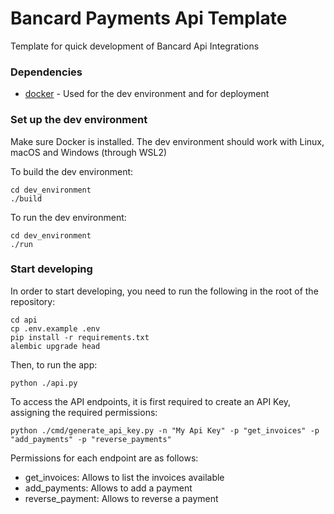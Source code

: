 # Bancard Payments Api Template

Template for quick development of Bancard Api Integrations

### Dependencies

- [docker](https://www.docker.com/) - Used for the dev environment and for deployment

### Set up the dev environment

Make sure Docker is installed. The dev environment should work with Linux, macOS and Windows (through WSL2)

To build the dev environment:

    cd dev_environment
    ./build

To run the dev environment:

    cd dev_environment
    ./run

### Start developing

In order to start developing, you need to run the following in the root of the repository:
    
    cd api
    cp .env.example .env
    pip install -r requirements.txt
    alembic upgrade head

Then, to run the app:
    
    python ./api.py

To access the API endpoints, it is first required to create an API Key, assigning the required permissions:

    python ./cmd/generate_api_key.py -n "My Api Key" -p "get_invoices" -p "add_payments" -p "reverse_payments"

Permissions for each endpoint are as follows:

* get_invoices: Allows to list the invoices available
* add_payments: Allows to add a payment
* reverse_payment: Allows to reverse a payment 
